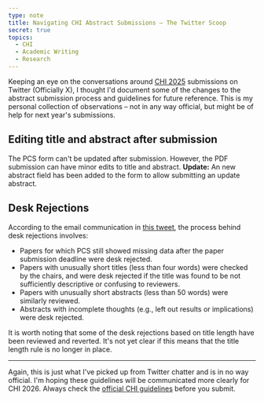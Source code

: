```yaml
---
type: note
title: Navigating CHI Abstract Submissions – The Twitter Scoop
secret: true
topics:
  - CHI
  - Academic Writing
  - Research
---
```


Keeping an eye on the conversations around [CHI 2025](https://chi2025.acm.org/) submissions on Twitter (Officially X), I thought I'd document some of the changes to the abstract submission process and guidelines for future reference. This is my personal collection of observations – not in any way official, but might be of help for next year's submissions. 

## Editing title and abstract after submission

The PCS form can't be updated after submission. However, the PDF submission can have minor edits to title and abstract.
**Update:** An new abstract field has been added to the form to allow submitting an update abstract.

## Desk Rejections

According to the email communication in [this tweet](https://x.com/HaijunXia/status/1832503549483446515/), the process behind desk rejections involves:
- Papers for which PCS still showed missing data after the paper submission deadline were desk rejected. 
- Papers with unusually short titles (less than four words) were checked by the chairs, and were desk rejected if the title was found to be not sufficiently descriptive or confusing to reviewers.
- Papers with unusually short abstracts (less than 50 words) were similarly reviewed. 
- Abstracts with incomplete thoughts (e.g., left out results or implications) were desk rejected.

It is worth noting that some of the desk rejections based on title length have been reviewed and reverted. It's not yet clear if this means that the title length rule is no longer in place.

---

Again, this is just what I've picked up from Twitter chatter and is in no way official. I'm hoping these guidelines will be communicated more clearly for CHI 2026. Always check the [official CHI guidelines](https://chi2025.acm.org/for-authors/papers/) before you submit.
